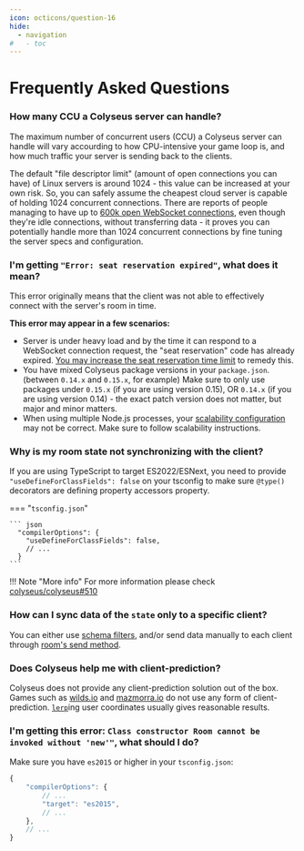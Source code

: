 ```yaml
---
icon: octicons/question-16
hide:
  - navigation
#   - toc
---
```


# Frequently Asked Questions

### How many CCU a Colyseus server can handle?

The maximum number of concurrent users (CCU) a Colyseus server can handle will vary accourding to how CPU-intensive your game loop is, and how much traffic your server is sending back to the clients.

The default "file descriptor limit" (amount of open connections you can have) of Linux servers is around 1024 - this value can be increased at your own risk. So, you can safely assume the cheapest cloud server is capable of holding 1024 concurrent connections. There are reports of people managing to have up to [600k open WebSocket connections](https://blog.jayway.com/2015/04/13/600k-concurrent-websocket-connections-on-aws-using-node-js/), even though they're idle connections, without transferring data - it proves you can potentially handle more than 1024 concurrent connections by fine tuning the server specs and configuration.

### I'm getting `"Error: seat reservation expired"`, what does it mean?

This error originally means that the client was not able to effectively connect with the server's room in time.

**This error may appear in a few scenarios:**

- Server is under heavy load and by the time it can respond to a WebSocket connection request, the "seat reservation" code has already expired. [You may increase the seat reservation time limit](/server/room/#setseatreservationtime-seconds) to remedy this.
- You have mixed Colyseus package versions in your `package.json`. (between `0.14.x` and `0.15.x`, for example)
  Make sure to only use packages under `0.15.x` (if you are using version 0.15),
  OR `0.14.x` (if you are using version 0.14) - the exact patch version does not
  matter, but major and minor matters.
- When using multiple Node.js processes, your [scalability configuration](/scalability/) may not be correct. Make sure to follow scalability instructions.

### Why is my room state not synchronizing with the client?

If you are using TypeScript to target ES2022/ESNext, you need to provide `"useDefineForClassFields": false` on your tsconfig to make sure `@type()` decorators are defining property accessors property.

=== "`tsconfig.json`"

    ``` json
      "compilerOptions": {
        "useDefineForClassFields": false,
        // ...
      }
    ```

!!! Note "More info"
    For more information please check [colyseus/colyseus#510](https://github.com/colyseus/colyseus/issues/510)

### How can I sync data of the `state` only to a specific client?

You can either use [schema filters](/state/schema/#filtering-data-per-client), and/or send data manually to each client through [room's send method](/server/client/#sendtype-message).

### Does Colyseus help me with client-prediction?

Colyseus does not provide any client-prediction solution out of the box. Games such as [wilds.io](http://wilds.io/) and [mazmorra.io](https://mazmorra.io/) do not use any form of client-prediction. [`lerp`](http://gamestd.io/mathf/globals.html#lerp)ing user coordinates usually gives reasonable results.

### I'm getting this error: `Class constructor Room cannot be invoked without 'new'"`, what should I do?

Make sure you have `es2015` or higher in your `tsconfig.json`:

```javascript
{
    "compilerOptions": {
        // ...
        "target": "es2015",
        // ...
    },
    // ...
}
```
